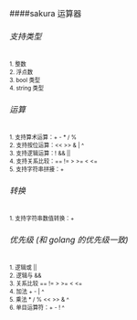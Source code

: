 ####sakura 运算器

###### 支持类型
<sup><sub>1. 整数</sub></sup><br/>
<sup><sub>2. 浮点数</sub></sup><br/>
<sup><sub>3. bool 类型</sub></sup><br/>
<sup><sub>4. string 类型</sub></sup><br/>

###### 运算
<sup><sub>1. 支持算术运算：+  -  *  /  %</sub></sup><br/>
<sup><sub>2. 支持按位运算：&lt;&lt;  &gt;&gt;  &  |  ^</sub></sup><br/>
<sup><sub>3. 支持逻辑运算：!  &&  || </sub></sup><br/>
<sup><sub>4. 支持关系比较：==  !=  &gt;  &gt;=  &lt;  &lt;=</sub></sup><br/>
<sup><sub>5. 支持字符串拼接：+</sub></sup><br/>

###### 转换
<sup><sub>1. 支持字符串数值转换：+</sub></sup><br/>

###### 优先级 (和 golang 的优先级一致)
<sup><sub>1. 逻辑或 ||</sub></sup><br/>
<sup><sub>2. 逻辑与 &&</sub></sup><br/>
<sup><sub>3. 关系比较 ==  !=  &gt;  &gt;=  &lt;  &lt;=</sub></sup><br/>
<sup><sub>4. 加法 +  -  |  ^</sub></sup><br/>
<sup><sub>5. 乘法 *  /  %  &lt;&lt;  &gt;&gt;  &  ^ </sub></sup><br/>
<sup><sub>6. 单目运算符：+  -  !  ^</sub></sup><br/>


